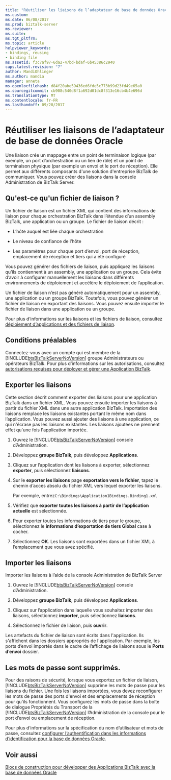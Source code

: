 ```yaml
---
title: "Réutiliser les liaisons de l’adaptateur de base de données Oracle | Documents Microsoft"
ms.custom: 
ms.date: 06/08/2017
ms.prod: biztalk-server
ms.reviewer: 
ms.suite: 
ms.tgt_pltfrm: 
ms.topic: article
helpviewer_keywords:
- bindings, reusing
- binding file
ms.assetid: f3c7af97-6da2-47bd-bdaf-6b45386c2940
caps.latest.revision: "7"
author: MandiOhlinger
ms.author: mandia
manager: anneta
ms.openlocfilehash: d84f20abe59436ed6fde5c773b99d23fd49e65a0
ms.sourcegitcommit: cb908c540d8f1a692d01dc8f313e16cb4b4e696d
ms.translationtype: MT
ms.contentlocale: fr-FR
ms.lasthandoff: 09/20/2017
---
```

# <a name="reuse-oracle-database-adapter-bindings"></a>Réutiliser les liaisons de l’adaptateur de base de données Oracle
Une liaison crée un mappage entre un point de terminaison logique (par exemple, un port d’orchestration ou un lien de rôle) et un point de terminaison physique (par exemple un envoi et le port de réception). Elle permet aux différents composants d'une solution d'entreprise BizTalk de communiquer. Vous pouvez créer des liaisons dans la console Administration de BizTalk Server.  
  
## <a name="what-is-a-binding-file"></a>Qu'est-ce qu'un fichier de liaison ?  
 Un fichier de liaison est un fichier XML qui contient des informations de liaison pour chaque orchestration BizTalk dans l’étendue d’un assembly BizTalk, une application ou un groupe. Le fichier de liaison décrit :  
  
-   L’hôte auquel est liée chaque orchestration
  
-   Le niveau de confiance de l’hôte
  
-   Les paramètres pour chaque port d’envoi, port de réception, emplacement de réception et tiers qui a été configuré
  
 Vous pouvez générer des fichiers de liaison, puis appliquez les liaisons qu’ils contiennent à un assembly, une application ou un groupe. Cela évite d’avoir à configurer manuellement les liaisons dans différents environnements de déploiement et accélère le déploiement de l’application.  
  
 Un fichier de liaison n’est pas généré automatiquement pour un assembly, une application ou un groupe BizTalk. Toutefois, vous pouvez générer un fichier de liaison en exportant des liaisons. Vous pouvez ensuite importer le fichier de liaison dans une application ou un groupe.  
  
 Pour plus d’informations sur les liaisons et les fichiers de liaison, consultez [déploiement d’applications et des fichiers de liaison](../../core/binding-files-and-application-deployment.md).

## <a name="prerequisites"></a>Conditions préalables  
Connectez-vous avec un compte qui est membre de la [!INCLUDE[btsBizTalkServerNoVersion](../../includes/btsbiztalkservernoversion-md.md)] groupe Administrateurs ou opérateurs BizTalk. Pour plus d’informations sur les autorisations, consultez [autorisations requises pour déployer et gérer une Application BizTalk](../../core/permissions-required-for-deploying-and-managing-a-biztalk-application.md).

 
## <a name="export-bindings"></a>Exporter les liaisons
Cette section décrit comment exporter des liaisons pour une application BizTalk dans un fichier XML. Vous pouvez ensuite importer les liaisons à partir du fichier XML dans une autre application BizTalk. Importation des liaisons remplace les liaisons existantes portant le même nom dans l’application. Vous pouvez aussi ajouter des liaisons à une application, ce qui n'écrase pas les liaisons existantes. Les liaisons ajoutées ne prennent effet qu'une fois l'application importée.  
  
1.  Ouvrez le [!INCLUDE[btsBizTalkServerNoVersion](../../includes/btsbiztalkservernoversion-md.md)] console d’Administration.  
  
2.  Développez **groupe BizTalk**, puis développez **Applications**.  
  
3.  Cliquez sur l’application dont les liaisons à exporter, sélectionnez **exporter**, puis sélectionnez **liaisons**.  
  
4.  Sur le **exporter les liaisons** page **exportation vers le fichier**, tapez le chemin d’accès absolu du fichier XML vers lequel exporter les liaisons.  
  
     Par exemple, entrez`C:\Bindings\Application1Bindings.Binding1.xml`  
  
5.  Vérifiez que **exporter toutes les liaisons à partir de l’application actuelle** est sélectionnée.  
  
6.  Pour exporter toutes les informations de tiers pour le groupe, sélectionnez le **informations d’exportation de tiers Global** case à cocher.  
  
7.  Sélectionnez **OK**. Les liaisons sont exportées dans un fichier XML à l’emplacement que vous avez spécifié.  

## <a name="import-bindings"></a>Importer les liaisons
Importer les liaisons à l’aide de la console Administration de BizTalk Server  
  
1.  Ouvrez le [!INCLUDE[btsBizTalkServerNoVersion](../../includes/btsbiztalkservernoversion-md.md)] console d’Administration.  
  
2.  Développez **groupe BizTalk**, puis développez **Applications**.  
  
3.  Cliquez sur l’application dans laquelle vous souhaitez importer des liaisons, sélectionnez **importer**, puis sélectionnez **liaisons**.  
  
4.  Sélectionnez le fichier de liaison, puis **ouvrir**.  
  
Les artefacts du fichier de liaison sont écrits dans l'application. Ils s'affichent dans les dossiers appropriés de l'application. Par exemple, les ports d’envoi importés dans le cadre de l’affichage de liaisons sous le **Ports d’envoi** dossier.  

## <a name="passwords-are-removed"></a>Les mots de passe sont supprimés.  
Pour des raisons de sécurité, lorsque vous exportez un fichier de liaison, [!INCLUDE[btsBizTalkServerNoVersion](../../includes/btsbiztalkservernoversion-md.md)] supprime les mots de passe pour les liaisons du fichier. Une fois les liaisons importées, vous devez reconfigurer les mots de passe des ports d'envoi et des emplacements de réception pour qu'ils fonctionnent. Vous configurez les mots de passe dans la boîte de dialogue Propriétés du Transport de la [!INCLUDE[btsBizTalkServerNoVersion](../../includes/btsbiztalkservernoversion-md.md)] l’Administration de la console pour le port d’envoi ou emplacement de réception. 

Pour plus d’informations sur la spécification du nom d’utilisateur et mots de passe, consultez [configurer l’authentification dans les informations d’identification pour la base de données Oracle](../../adapters-and-accelerators/adapter-oracle-database/configure-the-sign-in-credentials-for-the-oracle-database.md).  
  
## <a name="see-also"></a>Voir aussi  
[Blocs de construction pour développer des Applications BizTalk avec la base de données Oracle](../../adapters-and-accelerators/adapter-oracle-database/building-blocks-to-develop-biztalk-applications-with-oracle-database.md)